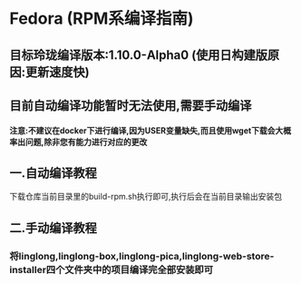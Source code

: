 # Fedora (RPM系编译指南)

## 目标玲珑编译版本:1.10.0-Alpha0 (使用日构建版原因:更新速度快)
## 目前自动编译功能暂时无法使用,需要手动编译

#### 注意:不建议在docker下进行编译,因为USER变量缺失,而且使用wget下载会大概率出问题,除非您有能力进行对应的更改

## 一.自动编译教程

下载仓库当前目录里的build-rpm.sh执行即可,执行后会在当前目录输出安装包

## 二.手动编译教程

### 将linglong,linglong-box,linglong-pica,linglong-web-store-installer四个文件夹中的项目编译完全部安装即可

